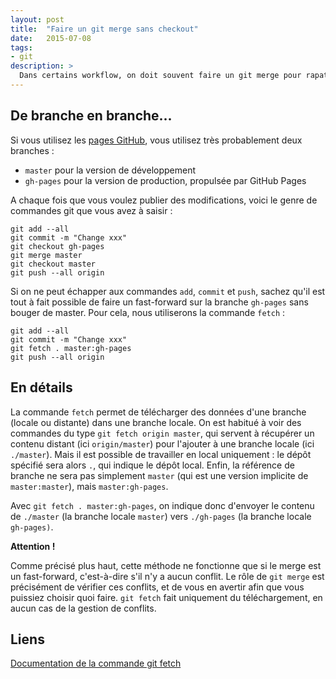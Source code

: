 ```yaml
---
layout: post
title:  "Faire un git merge sans checkout"
date:   2015-07-08
tags:
- git
description: >
  Dans certains workflow, on doit souvent faire un git merge pour rapatrier des modifications. Mais comment le faire sans switcher sur la branche en question ?
---
```


## De branche en branche...

Si vous utilisez les [pages GitHub](https://blog.smarchal.com/heberger-son-site-sur-github/), vous utilisez très probablement deux branches :

- `master` pour la version de développement
- `gh-pages` pour la version de production, propulsée par GitHub Pages

A chaque fois que vous voulez publier des modifications, voici le genre de commandes git que vous avez à saisir :

	git add --all
	git commit -m "Change xxx"
	git checkout gh-pages
	git merge master
	git checkout master
	git push --all origin

Si on ne peut échapper aux commandes `add`, `commit` et `push`, sachez qu'il est tout à fait possible de faire un fast-forward sur la branche `gh-pages` sans bouger de master. Pour cela, nous utiliserons la commande `fetch` :

    git add --all
	git commit -m "Change xxx"
	git fetch . master:gh-pages
	git push --all origin

## En détails

La commande `fetch` permet de télécharger des données d'une branche (locale ou distante) dans une branche locale. On est habitué à voir des commandes du type `git fetch origin master`, qui servent à récupérer un contenu distant (ici `origin/master`) pour l'ajouter à une branche locale (ici `./master`). Mais il est possible de travailler en local uniquement : le dépôt spécifié sera alors `.`, qui indique le dépôt local. Enfin, la référence de branche ne sera pas simplement `master` (qui est une version implicite de `master:master`), mais `master:gh-pages`.

Avec `git fetch . master:gh-pages`, on indique donc d'envoyer le contenu de `./master` (la branche locale `master`) vers `./gh-pages` (la branche locale `gh-pages)`.

**Attention !**

Comme précisé plus haut, cette méthode ne fonctionne que si le merge est un fast-forward, c'est-à-dire s'il n'y a aucun conflit. Le rôle de `git merge` est précisément de vérifier ces conflits, et de vous en avertir afin que vous puissiez choisir quoi faire. `git fetch` fait uniquement du téléchargement, en aucun cas de la gestion de conflits.

## Liens

[Documentation de la commande git fetch](https://git-scm.com/docs/git-fetch)
